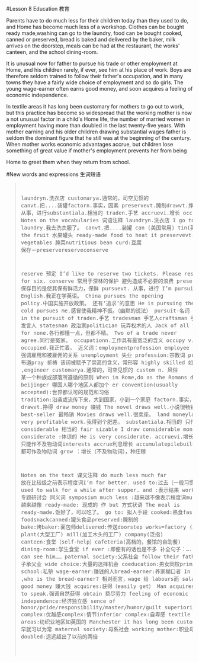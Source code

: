 #Lesson 8 Education 教育

Parents have to do much less for their children today than they used to do, and Home has become much less of a workshop. Clothes can be bought ready made,washing can go to the laundry, food can be bought cooked, canned or preserved, bread is baked and delivered by the baker, milk arrives on the doorstep, meals can be had at the restaurant, the works' canteen, and the school dining-room.

It is unusual now for father to pursue his trade or other employment at Home, and his children rarely, if ever, see him at his place of work. Boys are therefore seldom trained to follow their father's occupation, and in many towns they have a fairly wide choice of employment and so do girls. The young wage-earner often earns good money, and soon acquires a feeling of economic independence.

In textile areas it has long been customary for mothers to go out to work, but this practice has become so widespread that the working mother is now a not unusual factor in a child's Home life, the number of married women in employment having more than doubled in the last twenty-five years. With mother earning and his older children drawing substantial wages father is seldom the dominant figure that he still was at the beginning of the century. When mother works economic advantages accrue, but children lose something of great value if mother's employment prevents her from being

Home to greet them when they return from school.


#New words and expressions 生词短语

<blockquote><pre>

laundryn.洗衣店 customarya.通常的，司空见惯的
canvt.把....装罐factorn.事实，因素
preservevt.腌制drawvt.挣得
pursuevt. 从事，进行substantiala.相当的
traden.手艺 accruevi.增长
occupationn.工作
Notes on the vocabularies 词语注释
laundryn.洗衣店 I go to the laundry.我去洗衣服了。
canvt.把....装罐
can (美国常用) tin(英国常用)
can the fruit 水果罐头
ready-made food to heat it
preservevt.腌制
preserved vegetables 腌菜nutritious
bean curd:豆腐
保存－preservereserveconserve

reserve 预定 I’d like to reserve two tickets.
Please reserve a table for six.
conserve 常用于深林的保护 避免造成不必要的浪费
preserve 保存目的是使其保有鲜活力，保鲜
pursuevt. 从事，进行
I’m pursuing English.我正在学英语。
China pursues the opening policy.中国实施开放政策。
还有‘追求’的意思 He is pursuing the girl.
A cold pursues me.感冒使我精神不振。（幽默的说法）
pursuit-名词 更加正式 in the pursuit of
traden.手艺
tradesman 手艺人craftsman 手艺人
spokesman 发言人
statesman 政治家politician 玩弄权术的人
Jack of all trades,master for none.各行都懂一点，但都不精。
Two of a trade never agree.同行是冤家。
occupationn.工作具有最宽泛的含义
occupy v.I’m occupied.我正忙着。
近义词：employmentprofession
employee employer 强调雇用和被雇佣的关系 unemployment 失业
profession:宗教词 preach 布道pray 祈祷
该词被赋予了崇高的含义，常形容 highly skilled 如 IT ,engineer
customarya.通常的，司空见惯的
custom n. 风俗 某一个种族或部落所遵循的原则
When in Rome,do as the Romans do.入乡随俗。
beijinger 哪国人哪个地区人都加个 er
convention(usually accepted):世界都认可的规范和习俗
tradition:沿袭或流传下来，大到国家，小到一个家庭
factorn.事实，因素
drawvt.挣得
draw money 赚钱 The novel draws well.小说很畅销。
best-seller 最畅销 Movies draws well.很卖座。
land moneyland:得到 I land very profitable work.我得到个肥差。
substantiala.相当的
只作程度词
considerable 相当的 fair sizable
I draw considerable money.我赚大钱。
considerate :体谅的 He is very considerate.
accruevi.增长
只能作不及物动词interests accrue利息增长
accumulatepilebuild upamass 都可作及物动词
grow ：增长（不及物动词），种庄稼

Notes on the text 课文注释 
do much less much far 放在比较级之前表示程度词I’m far better.
used to:过去（一般习惯的动作）I used to walk for a while after supper.
and :表示结果
workshop:作坊 专题研讨会 同义词 symposium
much less :越来越不像表示程度词much more 越来越像
ready-made: 现成的 作 but 方式状语
The meal is ready-made.饭好了，可以吃了。
go to: 拟人手段
cooked:熟食fast foodsnackcanned:罐头食品preserved:腌制的
bake:烤baker:面包师delivered:传送doorstep
works=factory (机械的，大型的) plant(大型工厂) mill(加工木头的工厂) company(泛指)
canteen:食堂（self-help）cafeteria(高档的，餐馆的自助餐) dining-room:学生食堂
if ever :即便有的话也是不多
补全句子：….if ever,he can see him……
paternal society:父系社会
follow their father’s occupation 子承父业
wide choice:大量的选择机会
coeducation:男女同校primary school:私塾
wage-earner:赚钱的人bread-earner:养家糊口者
In your family ,who is the bread-earner?
相对而言，wage 给 labours而 salary 给白领阶层
good money 赚大钱
acquires:获得（easily get）
Man acquires the ability to speak.强调自然获得
obtain 费尽劳力
feeling of economic independence:经济独立感
sence of honor/pride/responsibility/master/humor/guilt
superiority complex:优越感complex:情节inferior complex:自卑感
textile areas:纺织业地区如英国的 Manchester
it has long been customary 早就习以为常
maternal society:母系社会
working mother:职业母亲
more than doubled:远远超出了以前的两倍

</pre></blockquote>
